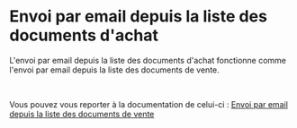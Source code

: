 # Envoi par email depuis la liste des documents d'achat
L'envoi par email depuis la liste des documents d'achat fonctionne comme l'envoi par email depuis la liste des documents de vente.


 


Vous pouvez vous reporter à la documentation de celui-ci : [Envoi par email depuis la liste des documents de vente](../../../Ventes/Documents/Envoi/2/EnvoiEmailDepuisListeDocumentsVente.md)


